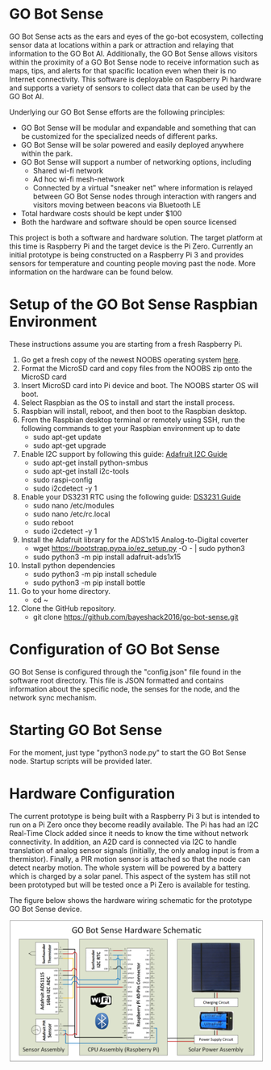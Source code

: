# GO Bot Sense
GO Bot Sense acts as the ears and eyes of the go-bot ecosystem, collecting sensor data at locations within a park or attraction and relaying that information to the GO Bot AI.  Additionally, the GO Bot Sense allows visitors within the proximity of a GO Bot Sense node to receive information such as maps, tips, and alerts for that spacific location even when their is no Internet connectivity.  This software is deployable on Raspberry Pi hardware and supports a variety of sensors to collect data that can be used by the GO Bot AI.

Underlying our GO Bot Sense efforts are the following principles:

* GO Bot Sense will be modular and expandable and something that can be customized for the specialized needs of different parks.
* GO Bot Sense will be solar powered and easily deployed anywhere within the park.
* GO Bot Sense will support a number of networking options, including
	* Shared wi-fi network
	* Ad hoc wi-fi mesh-network
	* Connected by a virtual "sneaker net" where information is relayed between GO Bot Sense nodes through interaction with rangers and visitors moving between beacons via Bluetooth LE
* Total hardware costs should be kept under $100
* Both the hardware and software should be open source licensed
		
This project is both a software and hardware solution.  The target platform at this time is Raspberry Pi and the target device is the Pi Zero.  Currently an initial prototype is being constructed on a Raspberry Pi 3 and provides sensors for temperature and counting people moving past the node.  More information on the hardware can be found below.

# Setup of the GO Bot Sense Raspbian Environment

These instructions assume you are starting from a fresh Raspberry Pi.

1.  Go get a fresh copy of the newest NOOBS operating system [here](http://www.raspberrypi.org/downloads "here").
2.  Format the MicroSD card and copy files from the NOOBS zip onto the MicroSD card
3.  Insert MicroSD card into Pi device and boot.  The NOOBS starter OS will boot.
4.  Select Raspbian as the OS to install and start the install process.
5.  Raspbian will install, reboot, and then boot to the Raspbian desktop.
6.  From the Raspbian desktop terminal or remotely using SSH, run the following commands to get your Raspbian environment up to date
	* sudo apt-get update
	* sudo apt-get upgrade
7.  Enable I2C support by following this guide:
    [Adafruit I2C Guide](https://learn.adafruit.com/adafruits-raspberry-pi-lesson-4-gpio-setup/configuring-i2c "Adafruit I2C Guide")
	* sudo apt-get install python-smbus
	* sudo apt-get install i2c-tools
	* sudo raspi-config
	* sudo i2cdetect -y 1
8.  Enable your DS3231 RTC using the following guide:
    [DS3231 Guide](http://www.raspberrypi-spy.co.uk/2015/05/adding-a-ds3231-real-time-clock-to-the-raspberry-pi/ "DS3231 Guide")
	* sudo nano /etc/modules
	* sudo nano /etc/rc.local
	* sudo reboot
	* sudo i2cdetect -y 1
9.	Install the Adafruit library for the ADS1x15 Analog-to-Digital coverter
    * wget https://bootstrap.pypa.io/ez_setup.py -O - | sudo python3
	* sudo python3 -m pip install adafruit-ads1x15
10. Install python dependencies
    * sudo python3 -m pip install schedule
	* sudo python3 -m pip install bottle
11. Go to your home directory.
    * cd ~
12. Clone the GitHub repository.
	* git clone https://github.com/bayeshack2016/go-bot-sense.git

# Configuration of GO Bot Sense

GO Bot Sense is configured through the "config.json" file found in the software root directory.  This file is JSON formatted and contains information about the specific node, the senses for the node, and the network sync mechanism.

# Starting GO Bot Sense

For the moment, just type "python3 node.py" to start the GO Bot Sense node.  Startup scripts will be provided later.

# Hardware Configuration

The current prototype is being built with a Raspberry Pi 3 but is intended to run on a Pi Zero once they become readily available.  The Pi has had an I2C Real-Time Clock added since it needs to know the time without network connectivity.  In addition, an A2D card is connected via I2C to handle translation of analog sensor signals (initially, the only analog input is from a thermistor).  Finally, a PIR motion sensor is attached so that the node can detect nearby motion.  The whole system will be powered by a battery which is charged by a solar panel.  This aspect of the system has still not been prototyped but will be tested once a Pi Zero is available for testing.

The figure below shows the hardware wiring schematic for the prototype GO Bot Sense device.

![GO Bot Sense Hardware Schematic](go-bot-sense-hardware.png)